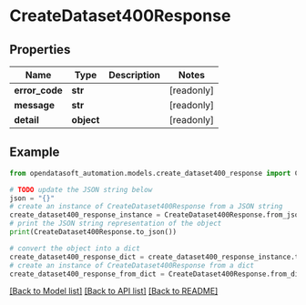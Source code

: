 # CreateDataset400Response


## Properties

Name | Type | Description | Notes
------------ | ------------- | ------------- | -------------
**error_code** | **str** |  | [readonly] 
**message** | **str** |  | [readonly] 
**detail** | **object** |  | [readonly] 

## Example

```python
from opendatasoft_automation.models.create_dataset400_response import CreateDataset400Response

# TODO update the JSON string below
json = "{}"
# create an instance of CreateDataset400Response from a JSON string
create_dataset400_response_instance = CreateDataset400Response.from_json(json)
# print the JSON string representation of the object
print(CreateDataset400Response.to_json())

# convert the object into a dict
create_dataset400_response_dict = create_dataset400_response_instance.to_dict()
# create an instance of CreateDataset400Response from a dict
create_dataset400_response_from_dict = CreateDataset400Response.from_dict(create_dataset400_response_dict)
```
[[Back to Model list]](../README.md#documentation-for-models) [[Back to API list]](../README.md#documentation-for-api-endpoints) [[Back to README]](../README.md)


